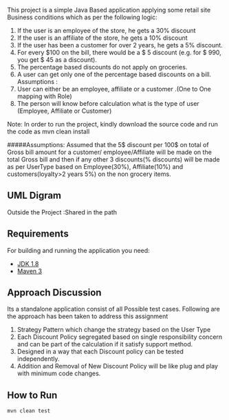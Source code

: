 
This project is a simple Java Based application applying some retail site Business conditions which as per the following logic:

1. If the user is an employee of the store, he gets a 30% discount
2. If the user is an affiliate of the store, he gets a 10% discount
3. If the user has been a customer for over 2 years, he gets a 5% discount.
4. For every $100 on the bill, there would be a $ 5 discount (e.g. for $ 990, you get $ 45
as a discount).
5. The percentage based discounts do not apply on groceries.
6. A user can get only one of the percentage based discounts on a bill.
Assumptions :
1. User can either be an employee, affiliate or a customer .(One to One mapping with Role)
2. The person will know before calculation what is the type of user (Employee, Affiliate or Customer)


Note: In order to run the project, kindly download the source code and run the code as mvn clean install 

#####Assumptions:
 Assumed that the 5$ discount per 100$ on total of Gross bill amount for a customer/
 employee/Affiliate will be made on the total Gross bill and then if any other 3 discounts(% discounts) will be made as per UserType based on Employee(30%),
 Affiliate(10%) and customers(loyalty>2 years 5%) on the non grocery items.
 
 
## UML Digram
Outside the Project :Shared in the path 
## Requirements

For building and running the application you need:

- [JDK 1.8](http://www.oracle.com/technetwork/java/javase/downloads/jdk8-downloads-2133151.html)
- [Maven 3](https://maven.apache.org)

## Approach Discussion
Its a standalone application consist of all Possible test cases. Following are the approach has been taken to address this assignment
1. Strategy Pattern which change the strategy based on the User Type
2. Each Discount Policy segregated based on single responsibility concern and can be part of the calculation if it satisfy support method.
3. Designed in a way that each Discount policy can be tested independently.
4. Addition and Removal of New Discount Policy will be like plug and play with minimum code changes.

## How to Run
```shell
mvn clean test
```



